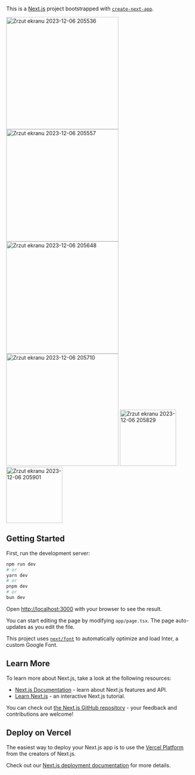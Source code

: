 This is a [Next.js](https://nextjs.org/) project bootstrapped with [`create-next-app`](https://github.com/vercel/next.js/tree/canary/packages/create-next-app).


<img width="300" alt="Zrzut ekranu 2023-12-06 205536" src="https://github.com/ajarek/next-14-ep-17-admin-products/assets/61388692/8cb5a47e-af63-4380-bf2c-c3ad9bab66d3">
<img width="300" alt="Zrzut ekranu 2023-12-06 205557" src="https://github.com/ajarek/next-14-ep-17-admin-products/assets/61388692/8d1fa5b0-568d-4f3d-b31f-7b9dbdca18ee">
<img width="300" alt="Zrzut ekranu 2023-12-06 205648" src="https://github.com/ajarek/next-14-ep-17-admin-products/assets/61388692/fbabf738-4aa3-4302-b5a4-33ecefa1d493">
<img width="300" alt="Zrzut ekranu 2023-12-06 205710" src="https://github.com/ajarek/next-14-ep-17-admin-products/assets/61388692/193dc668-a023-4031-937d-87b3f3ce0d5d">
<img width="150" alt="Zrzut ekranu 2023-12-06 205829" src="https://github.com/ajarek/next-14-ep-17-admin-products/assets/61388692/65f7bd40-996f-40d9-b801-e7ca6b5f36e3">
<img width="150" alt="Zrzut ekranu 2023-12-06 205901" src="https://github.com/ajarek/next-14-ep-17-admin-products/assets/61388692/adc0b908-0482-442e-abb1-6b5c09f66509">


## Getting Started

First, run the development server:

```bash
npm run dev
# or
yarn dev
# or
pnpm dev
# or
bun dev
```

Open [http://localhost:3000](http://localhost:3000) with your browser to see the result.

You can start editing the page by modifying `app/page.tsx`. The page auto-updates as you edit the file.

This project uses [`next/font`](https://nextjs.org/docs/basic-features/font-optimization) to automatically optimize and load Inter, a custom Google Font.

## Learn More

To learn more about Next.js, take a look at the following resources:

- [Next.js Documentation](https://nextjs.org/docs) - learn about Next.js features and API.
- [Learn Next.js](https://nextjs.org/learn) - an interactive Next.js tutorial.

You can check out [the Next.js GitHub repository](https://github.com/vercel/next.js/) - your feedback and contributions are welcome!

## Deploy on Vercel

The easiest way to deploy your Next.js app is to use the [Vercel Platform](https://vercel.com/new?utm_medium=default-template&filter=next.js&utm_source=create-next-app&utm_campaign=create-next-app-readme) from the creators of Next.js.

Check out our [Next.js deployment documentation](https://nextjs.org/docs/deployment) for more details.
